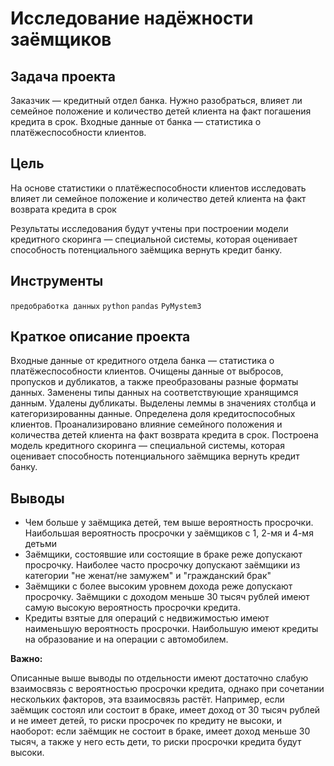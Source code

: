 # Исследование надёжности заёмщиков
## Задача проекта
Заказчик — кредитный отдел банка. Нужно разобраться, влияет ли семейное положение и количество детей клиента на факт погашения кредита в срок. Входные данные от банка — статистика о платёжеспособности клиентов.
## Цель
На основе статистики о платёжеспособности клиентов исследовать влияет ли семейное положение и количество детей клиента на факт возврата кредита в срок

Результаты исследования будут учтены при построении модели кредитного скоринга — специальной системы, которая оценивает способность потенциального заёмщика вернуть кредит банку.
## Инструменты
<code>предобработка данных</code> <code>python</code> <code>pandas</code> <code>PyMystem3</code>
## Краткое описание проекта
Входные данные от кредитного отдела банка — статистика о платёжеспособности клиентов. Очищены данные от выбросов, пропусков и дубликатов, а также преобразованы разные форматы данных. Заменены типы данных на соответствующие хранящимся данным. Удалены дубликаты. Выделены леммы в значениях столбца и категоризированны данные. Определена доля кредитоспособных клиентов. Проанализировано влияние семейного положения и количества детей клиента на факт возврата кредита в срок. Построена модель кредитного скоринга — специальной системы, которая оценивает способность потенциального заёмщика вернуть кредит банку.
## Выводы
* Чем больше у заёмщика детей, тем выше вероятность просрочки. Наибольшая вероятность просрочки у заёмщиков с 1, 2-мя и 4-мя детьми
* Заёмщики, состоявшие или состоящие в браке реже допускают просрочку. Наиболее часто просрочку допускают заёмщики из категории "не женат/не замужем" и "гражданский брак"
* Заёмщики с более высоким уровнем дохода реже допускают просрочку. Заёмщики с доходом меньше 30 тысяч рублей имеют самую высокую вероятность просрочки кредита.
* Кредиты взятые для операций с недвижимостью имеют наименьшую вероятность просрочки. Наибольшую имеют кредиты на образование и на операции с автомобилем.

**Важно:**

Описанные выше выводы по отдельности имеют достаточно слабую взаимосвязь с вероятностью просрочки кредита, однако при сочетании нескольких факторов, эта взаимосвязь растёт. Например, если заёмщик состоял или состоит в браке, имеет доход от 30 тысяч рублей и не имеет детей, то риски просрочек по кредиту не высоки, и наоборот: если заёмщик не состоит в браке, имеет доход меньше 30 тысяч, а также у него есть дети, то риски просрочки кредита будут высоки.
